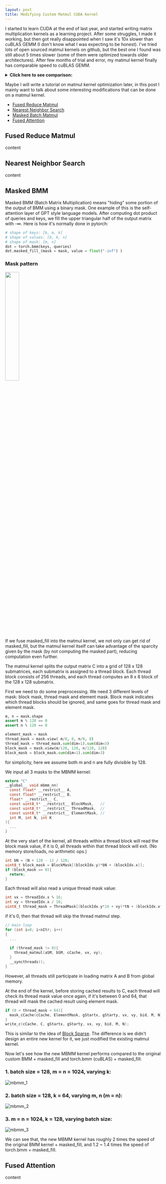 ```yaml
---
layout: post
title: Modifying Custom Matmul CUDA Kernel
---
```


I started to learn CUDA at the end of last year, and started writing matrix multiplication kernels as a learning project. After some struggles, I made it working, but then got really disappointed when I saw it's 10x slower than cuBLAS GEMM (I don't know what I was expecting to be honest). I've tried lots of open sourced matmul kernels on github, but the best one I found was still about 5 times slower (some of them were optimized towards older architectures). After few months of trial and error, my matmul kernel finally has comparable speed to cuBLAS GEMM.  
<details>  
  <summary><b>Click here to see comparison:</b></summary>  
  
### Square matrices: batch size = 1, m = n = k
![bmm_1](https://raw.githubusercontent.com/DeMoriarty/custom_matmul_kernels/main/imgs/bmm_A%5B1%2CN%2CN%5D%20B%5B1%2CN%2CN%5D.png)  

### Batch size = 128, k = 128, varying m, n (m = n)
![bmm_2](https://raw.githubusercontent.com/DeMoriarty/custom_matmul_kernels/main/imgs/bmm_A%5B128%2CN%2C128%5D%20B%5B128%2C128%2CN%5D.png)  
</details>

Maybe I will write a tutorial on matmul kernel optimization later, in this post I mainly want to talk about some interesting modifications that can be done on a matmul kernel.
- [Fused Reduce Matmul](#fused-reduce-matmul)
- [Nearest Neighbor Search](#nearest-neighbor-search)
- [Masked Batch Matmul](#masked-bmm)
- [Fused Attention](#fused-attention)  

## Fused Reduce Matmul
content  

## Nearest Neighbor Search
content  

## Masked BMM
Masked BMM (Batch Matrix Multiplication) means "hiding" some portion of the output of BMM using a binary mask. One example of this is the self-attention layer of GPT style language models. After computing dot product of queries and keys, we fill the upper triangular half of the output matrix with -∞. Here is how it's normally done in pytorch:  
```python
# shape of keys: [b, m, k]
# shape of values: [b, k, n]
# shape of mask: [m, n]
dot = torch.bmm(keys, queries)
dot.masked_fill_(mask = mask, value = float("-inf") )
```  
### Mask pattern

<img src="https://raw.githubusercontent.com/DeMoriarty/custom_matmul_kernels/main/imgs/mask2.png" width="30%" />

If we fuse masked_fill into the matmul kernel, we not only can get rid of masked_fill, but the matmul kernel itself can take advantage of the sparcity given by the mask (by not computing the masked part), reducing computation even further.  

The matmul kernel splits the output matrix C into a grid of 128 x 128 submatrices, each submatrix is assigned to a thread block. Each thread block consists of 256 threads, and each thread computes an 8 x 8 block of the 128 x 128 submatrix.  

First we need to do some preprocessing. We need 3 different levels of mask: block mask, thread mask and element mask. Block mask indicates which thread blocks should be ignored, and same goes for thread mask and element mask.  
```python
m, n = mask.shape
assert m % 128 == 0
assert n % 128 == 0

element_mask = mask
thread_mask = mask.view( m/8, 8, n/8, 8)
thread_mask = thread_mask.sum(dim=1).sum(dim=3)
block_mask = mask.view(m/128, 128, n/128, 128)
block_mask = block_mask.sum(dim=1).sum(dim=3)
```  
for simplicity, here we assume both m and n are fully divisible by 128.  

We input all 3 masks to the MBMM kernel:  
```C
extern "C"
__global__ void mbmm_nn(
  const float* __restrict__ A,
  const float* __restrict__ B,
  float* __restrict__ C,
  const uint8_t* __restrict__ BlockMask,   //
  const uint8_t* __restrict__ ThreadMask,  //
  const uint8_t* __restrict__ ElementMask, //
  int M, int N, int K
){
  ...
}
```
At the very start of the kernel, all threads within a thread block will read the block mask value, if it is 0, all threads within that thread block will exit.  (No memory store/loads, no arithmetic ops.)  
```C
int bN = (N + 128 - 1) / 128;
uint8_t block_mask = BlockMask[(blockIdx.y)*bN + (blockIdx.x)];
if (block_mask == 0){
  return;
}
```  

Each thread will also read a unique thread mask value:
```C
int vx = threadIdx.x % 16;
int vy = threadIdx.x / 16;
uint8_t thread_mask = ThreadMask[(blockIdx.y*16 + vy)*tN + (blockIdx.x*16 + vx) ];
```  
if it's 0, then that thread will skip the thread matmul step. 
```C
// main loop
for (int i=0; i<nItr; i++)
{
  ...
  
  if (thread_mask != 0){
    thread_matmul(aSM, bSM, cCache, vx, vy);
  }
  __syncthreads();
}
```  
However, all threads still participate in loading matrix A and B from global memory.

At the end of the kernel, before storing cached results to C, each thread will check its thread mask value once again, if it's between 0 and 64, that thread will mask the cached result using element mask.  
```C
if (0 < thread_mask < 64){
  mask_cCache(cCache, ElementMask, gStartx, gStarty, vx, vy, bid, M, N);
}
write_c(cCache, C, gStartx, gStarty, vx, vy, bid, M, N);
```  

This is similar to the idea of [Block Sparse](https://github.com/openai/blocksparse). The difference is we didn't design an entire new kernel for it, we just modified the existing matmul kernel.  

Now let's see how the new MBMM kernel performs compared to the original custom BMM + masked_fill and torch.bmm (cuBLAS) + masked_fill:
### 1. batch size = 128, m = n = 1024, varying k:
![mbmm_1](https://raw.githubusercontent.com/DeMoriarty/custom_matmul_kernels/main/imgs/mbmm_A%5B128%2C1024%2CX%5D%20B%5B128%2CX%2C1024%5D.png)  

### 2. batch size = 128, k = 64, varying m, n (m = n):
![mbmm_2](https://raw.githubusercontent.com/DeMoriarty/custom_matmul_kernels/main/imgs/mbmm_A%5B128%2CX%2C64%5D%20B%5B128%2C64%2CX%5D.png)  

### 3. m = n = 1024, k = 128, varying batch size:
![mbmm_3](https://raw.githubusercontent.com/DeMoriarty/custom_matmul_kernels/main/imgs/mbmm_A%5BX%2C1024%2C128%5D%20B%5BX%2C128%2C1024%5D.png)  

We can see that, the new MBMM kernel has roughly 2 times the speed of the original BMM kernel + masked_fill, and 1.2 ~ 1.4 times the speed of torch.bmm + masked_fill.

## Fused Attention
content  
